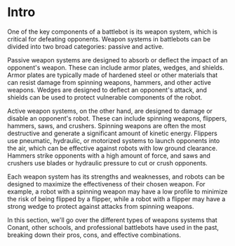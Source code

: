 # Intro
One of the key components of a battlebot is its weapon system, which is critical for defeating opponents. Weapon systems in battlebots can be divided into two broad categories: passive and active.

Passive weapon systems are designed to absorb or deflect the impact of an opponent's weapon. These can include armor plates, wedges, and shields. Armor plates are typically made of hardened steel or other materials that can resist damage from spinning weapons, hammers, and other active weapons. Wedges are designed to deflect an opponent's attack, and shields can be used to protect vulnerable components of the robot.

Active weapon systems, on the other hand, are designed to damage or disable an opponent's robot. These can include spinning weapons, flippers, hammers, saws, and crushers. Spinning weapons are often the most destructive and generate a significant amount of kinetic energy. Flippers use pneumatic, hydraulic, or motorized systems to launch opponents into the air, which can be effective against robots with low ground clearance. Hammers strike opponents with a high amount of force, and saws and crushers use blades or hydraulic pressure to cut or crush opponents.

Each weapon system has its strengths and weaknesses, and robots can be designed to maximize the effectiveness of their chosen weapon. For example, a robot with a spinning weapon may have a low profile to minimize the risk of being flipped by a flipper, while a robot with a flipper may have a strong wedge to protect against attacks from spinning weapons.

In this section, we'll go over the different types of weapons systems that Conant, other schools, and professional battlebots have used in the past, breaking down their pros, cons, and effective combinations.